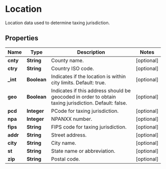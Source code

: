 

# Location

Location data used to determine taxing jurisdiction.
## Properties

Name | Type | Description | Notes
------------ | ------------- | ------------- | -------------
**cnty** | **String** | County name. |  [optional]
**ctry** | **String** | Country ISO code. |  [optional]
**_int** | **Boolean** | Indicates if the location is within city limits.  Default: true. |  [optional]
**geo** | **Boolean** | Indicates if this address should be geocoded in order to obtain taxing jurisdiction.  Default: false. |  [optional]
**pcd** | **Integer** | PCode for taxing jurisdiction. |  [optional]
**npa** | **Integer** | NPANXX number. |  [optional]
**fips** | **String** | FIPS code for taxing jurisdiction. |  [optional]
**addr** | **String** | Street address. |  [optional]
**city** | **String** | City name. |  [optional]
**st** | **String** | State name or abbreviation. |  [optional]
**zip** | **String** | Postal code. |  [optional]



